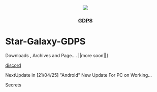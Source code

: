 <p align="center">
	<img src="https://stargalaxy2.ps.fhgdps.com/stargalaxygdps.png" />
	<h3 align="center">
		<a href="https://stargalaxy2.ps.fhgdps.com">GDPS</a>
	</h3>
</p>


# Star-Galaxy-GDPS
Downloads , Archives and Page.... ||more soon||]

[discord](https://discord.gg/7S3fwnuWeE)

NextUpdate in  [21/04/25] "Android"
New Update For PC on Working...


Secrets
